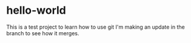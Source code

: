 # hello-world
This is a test project to learn how to use git
I'm making an update in the branch to see how it merges.

